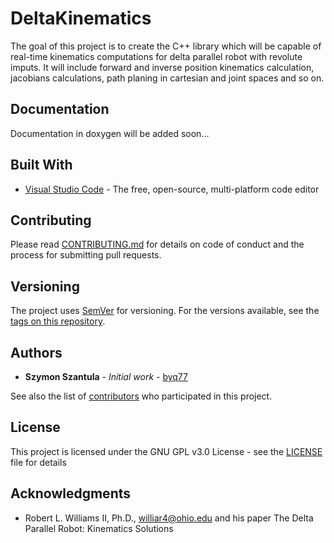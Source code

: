 # DeltaKinematics

The goal of this project is to create the C++ library which will be capable of real-time kinematics computations for delta parallel robot with revolute imputs. It will include forward and inverse position kinematics calculation, jacobians calculations, path planing in cartesian and joint spaces and so on.

## Documentation

Documentation in doxygen will be added soon...

## Built With

* [Visual Studio Code](https://code.visualstudio.com/) - The free, open-source, multi-platform code editor

## Contributing

Please read [CONTRIBUTING.md](https://github.com/byq77/DeltaKinematics/CONTRIBUTING.md) for details on code of conduct and the process for submitting pull requests.

## Versioning

The project uses [SemVer](http://semver.org/) for versioning. For the versions available, see the [tags on this repository](https://github.com/your/project/tags). 

## Authors

* **Szymon Szantula** - *Initial work* - [byq77](https://github.com/byq77)

See also the list of [contributors](https://github.com/byq77/DeltaKinematics/graphs/contributors) who participated in this project.

## License

This project is licensed under the GNU GPL v3.0 License - see the [LICENSE](https://github.com/byq77/DeltaKinematics/LICENSE) file for details

## Acknowledgments

* Robert L. Williams II, Ph.D., williar4@ohio.edu and his paper The Delta Parallel Robot: Kinematics Solutions 
